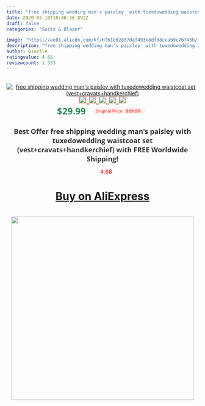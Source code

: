 ```yaml
---
title: "free shipping wedding man's paisley  with tuxedowedding waistcoat set  (vest+cravats+handkerchief)"
date: 2020-05-10T10:40:36.892Z
draft: false
categories: "Suits & Blazer"

image: "https://ae01.alicdn.com/kf/Hf61b62887daf493e8dfd8ccab9c76745h/free-shipping-wedding-man-s-paisley-with-tuxedo-wedding-waistcoat-set-vest-cravats-handkerchief-.jpg"
description: "free shipping wedding man's paisley  with tuxedowedding waistcoat set  (vest+cravats+handkerchief)"
author: Giselle
ratingvalue: 4.68
reviewcount: 1.333
---
```

<br>
<div style="text-align: center;">
<a href="https://s.click.aliexpress.com/e/_AaSeGd" target="_blank" rel="nofollow noopener noreferrer"><img alt="free shipping wedding man's paisley  with tuxedowedding waistcoat set  (vest+cravats+handkerchief)" class="magnifier-image" src="https://ae01.alicdn.com/kf/Hf61b62887daf493e8dfd8ccab9c76745h/free-shipping-wedding-man-s-paisley-with-tuxedo-wedding-waistcoat-set-vest-cravats-handkerchief-.jpg_640x640.jpg">
<br>
<img style="border:1px solid salmon" src="https://ae01.alicdn.com/kf/Hf61b62887daf493e8dfd8ccab9c76745h/free-shipping-wedding-man-s-paisley-with-tuxedo-wedding-waistcoat-set-vest-cravats-handkerchief-.jpg_120x120.jpg">&nbsp;&nbsp;<img style="border:1px solid salmon" src="_120x120.jpg">&nbsp;&nbsp;<img style="border:1px solid salmon" src="_120x120.jpg">&nbsp;&nbsp;<img style="border:1px solid salmon" src="_120x120.jpg">&nbsp;&nbsp;<img style="border:1px solid salmon" src="_120x120.jpg"></a></div><br0>
<div style="text-align: center;"><span style="background-color: white; border: 0px; box-sizing: border-box; color: seagreen; display: inline-block; font-family: &quot;open sans&quot; , &quot;arial&quot; , &quot;helvetica&quot; , sans-serif , &quot;heiti&quot;; font-size: 24px; font-stretch: inherit; font-weight: 700; line-height: inherit; margin: 0px 10px 0px 0px; padding: 0px; vertical-align: middle;">$29.99 </span>
<span style="background: rgb(255 , 241 , 241); border-radius: 3px; border: 0px; box-sizing: border-box; color: #ff4747; display: inline-block; font-family: inherit; font-size: 12px; font-stretch: inherit; font-style: inherit; font-variant: inherit; font-weight: 600; line-height: inherit; margin: 0px; padding: 2px 5px; transform: scale(0.9); vertical-align: middle;">Original Price : <b style="text-decoration: line-through;">$29.99 </b> &nbsp;&nbsp;</span></div>
<h1 style="color: #333333; display: inline-block; font-family: &quot;open sans&quot; , &quot;arial&quot; , &quot;helvetica&quot; , sans-serif , &quot;heiti&quot;; font-size: 18px; font-stretch: inherit; font-weight: 700; text-align: center;">Best Offer free shipping wedding man's paisley  with tuxedowedding waistcoat set  (vest+cravats+handkerchief) with FREE Worldwide Shipping!</h1>
<div style="color: #ff4747; text-align: center;">
<img src="https://4.bp.blogspot.com/-M0ZcTcb-5uY/XleCXlxnR4I/AAAAAAAAAEc/OrjgMkXV1oMQFaCRZj5HQwOCBcu3w1FegCPcBGAYYCw/s1600/star.png" style="height: 15px;">&nbsp;<b>4.68</b></div>
<div class="button_cont" align="center"><a class="buynow_a" href="https://s.click.aliexpress.com/e/_AaSeGd" target="_blank" rel="nofollow noopener noreferrer"><H1>Buy on AliExpress</H1></a></div><br>
<div class="separator" style="clear: both; text-align: center;">
<img src="https://lh3.googleusercontent.com/-pTy5HemUv9M/XlePHvY0dAI/AAAAAAAAAE4/0nX5iRUoIWY8eMW9Dpxeirr157OZliDIgCLcBGAsYHQ/s1600/badge.gif" width="480">
</div>
